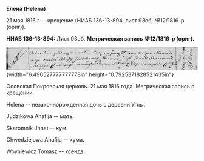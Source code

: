 **Елена (Helena)**

21 мая 1816 г -- крещение (НИАБ 136-13-894, лист 93об, №12/1816-р
(ориг)).

**НИАБ 136-13-894:** Лист 93об. **Метрическая запись №12/1816-р
(ориг).**

![](./media/c22d15ee537d6a1c703a4e395388560065d8b08f.png){width="6.496527777777778in"
height="0.7925371828521435in"}

Осовская Покровская церковь. 21 мая 1816 года. Метрическая запись о
крещении.

Helena -- незаконнорожденная дочь с деревни Углы.

Judzikowa Ahafija -- мать.

Skaromnik Jhnat -- кум.

Chwedziejowa Ahafija -- кума.

Woyniewicz Tomasz -- ксёндз.
